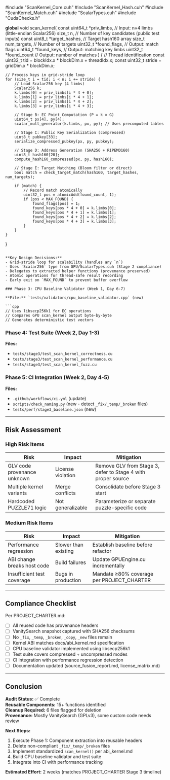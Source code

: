 
#include "ScanKernel_Core.cuh"
#include "ScanKernel_Hash.cuh"
#include "ScanKernel_Match.cuh"
#include "ScalarTypes.cuh"
#include "CudaChecks.h"

__global__ void scan_kernel(
    const uint64_t *priv_limbs,      // Input: n×4 limbs (little-endian Scalar256)
    size_t n,                         // Number of key candidates (public test inputs)
    const uint8_t *target_hashes,     // Target hash160 array
    size_t num_targets,               // Number of targets
    uint32_t *found_flags,            // Output: match flags
    uint64_t *found_keys,             // Output: matching key limbs
    uint32_t *found_count             // Output: number of matches
)
{
    // Thread identification
    const uint32_t tid = blockIdx.x * blockDim.x + threadIdx.x;
    const uint32_t stride = gridDim.x * blockDim.x;
    
    // Process keys in grid-stride loop
    for (size_t i = tid; i < n; i += stride) {
        // Load Scalar256 key (4 limbs)
        Scalar256 k;
        k.limbs[0] = priv_limbs[i * 4 + 0];
        k.limbs[1] = priv_limbs[i * 4 + 1];
        k.limbs[2] = priv_limbs[i * 4 + 2];
        k.limbs[3] = priv_limbs[i * 4 + 3];
        
        // Stage B: EC Point Computation (P = k × G)
        uint64_t px[4], py[4];
        scalar_mult_generator(k.limbs, px, py); // Uses precomputed tables
        
        // Stage C: Public Key Serialization (compressed)
        uint8_t pubkey[33];
        serialize_compressed_pubkey(px, py, pubkey);
        
        // Stage D: Address Generation (SHA256 + RIPEMD160)
        uint8_t hash160[20];
        compute_hash160_compressed(px, py, hash160);
        
        // Stage E: Target Matching (Bloom filter or direct)
        bool match = check_target_match(hash160, target_hashes, num_targets);
        
        if (match) {
            // Record match atomically
            uint32_t pos = atomicAdd(found_count, 1);
            if (pos < MAX_FOUND) {
                found_flags[pos] = 1;
                found_keys[pos * 4 + 0] = k.limbs[0];
                found_keys[pos * 4 + 1] = k.limbs[1];
                found_keys[pos * 4 + 2] = k.limbs[2];
                found_keys[pos * 4 + 3] = k.limbs[3];
            }
        }
    }
}
```

**Key Design Decisions:**
- Grid-stride loop for scalability (handles any `n`)
- Uses `Scalar256` type from GPU/ScalarTypes.cuh (Stage 2 compliance)
- Delegates to extracted helper functions (provenance preserved)
- Atomic operations for thread-safe result recording
- Early exit on `MAX_FOUND` to prevent buffer overflow

### Phase 3: CPU Baseline Validator (Week 1, Day 6-7)

**File:** `tests/validators/cpu_baseline_validator.cpp` (new)

```cpp
// Uses libsecp256k1 for EC operations
// Compares GPU scan_kernel output byte-by-byte
// Generates deterministic test vectors
```

### Phase 4: Test Suite (Week 2, Day 1-3)

**Files:**
- `tests/stage3/test_scan_kernel_correctness.cu`
- `tests/stage3/test_scan_kernel_performance.cu`
- `tests/stage3/test_scan_kernel_fuzz.cu`

### Phase 5: CI Integration (Week 2, Day 4-5)

**Files:**
- `.github/workflows/ci.yml` (update)
- `scripts/check_naming.py` (new - detect `_fix/_temp/_broken` files)
- `tests/perf/stage3_baseline.json` (new)

---

## Risk Assessment

### High Risk Items

| Risk | Impact | Mitigation |
|------|--------|------------|
| GLV code provenance unknown | License violation | Remove GLV from Stage 3, defer to Stage 4 with proper source |
| Multiple kernel variants | Merge conflicts | Consolidate before Stage 3 start |
| Hardcoded PUZZLE71 logic | Not generalizable | Parameterize or separate puzzle-specific code |

### Medium Risk Items

| Risk | Impact | Mitigation |
|------|--------|------------|
| Performance regression | Slower than existing | Establish baseline before refactor |
| ABI change breaks host code | Build failures | Update GPUEngine.cu incrementally |
| Insufficient test coverage | Bugs in production | Mandate ≥80% coverage per PROJECT_CHARTER |

---

## Compliance Checklist

Per PROJECT_CHARTER.md:

- [ ] All reused code has provenance headers
- [ ] VanitySearch snapshot captured with SHA256 checksums
- [ ] No `_fix`, `_temp`, `_broken`, `_copy`, `_new` files remain
- [ ] Kernel ABI matches docs/abi_kernel.md specification
- [ ] CPU baseline validator implemented using libsecp256k1
- [ ] Test suite covers compressed + uncompressed modes
- [ ] CI integration with performance regression detection
- [ ] Documentation updated (source_fusion_report.md, license_matrix.md)

---

## Conclusion

**Audit Status:** ✅ Complete  
**Reusable Components:** 15+ functions identified  
**Cleanup Required:** 6 files flagged for deletion  
**Provenance:** Mostly VanitySearch (GPLv3), some custom code needs review

**Next Steps:**
1. Execute Phase 1: Component extraction into reusable headers
2. Delete non-compliant `_fix/_temp/_broken` files
3. Implement standardized `scan_kernel()` per abi_kernel.md
4. Build CPU baseline validator and test suite
5. Integrate into CI with performance tracking

**Estimated Effort:** 2 weeks (matches PROJECT_CHARTER Stage 3 timeline)
